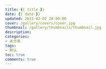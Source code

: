 ```yaml
---
title: {{ title }}
date: {{ date }}
updated: 2022-02-02 20:00:00
cover: /gallery/covers/cover.jpg
thumbnail: /gallery/thumbnails/thumbnail.jpg
description:
categories:
- 未分类
tags:
- 默认
toc: true
comments: true
---
```


<!-- more -->
